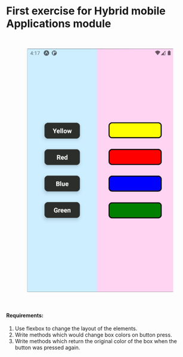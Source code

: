 # First exercise for Hybrid mobile Applications module

&nbsp;

<p align="center">
    <img src="./demoApp.png">
</p>

&nbsp;
&nbsp;

#### Requirements:

1. Use flexbox to change the layout of the elements.
2. Write methods which would change box colors on button press.
3. Write methods which return the original color of the box when the button was pressed again.
